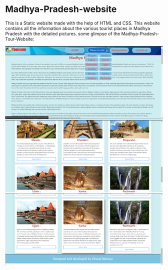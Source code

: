 # Madhya-Pradesh-website
This is a Static website made with the help of HTML and CSS. This website contains all the information about the various tourist places in 
Madhya Pradesh with the detailed pictures.
some glimpse of the Madhya-Pradesh-Tour-Website:

![](Sample%20Pictures/First%20Page%202.png)
![](Sample%20Pictures/First%20Page%204.png)
![](Sample%20Pictures/First%20Page%205.png)
